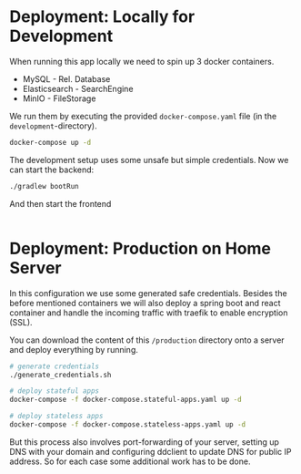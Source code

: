
# Deployment: Locally for Development

When running this app locally we need to spin up 3 docker 
containers.
 
- MySQL - Rel. Database
- Elasticsearch - SearchEngine
- MinIO - FileStorage

We run them by executing the provided `docker-compose.yaml` file (in the 
`development`-directory).

```bash
docker-compose up -d
```

The development setup uses some unsafe but simple credentials. 
Now we can start the backend:

```bash
./gradlew bootRun
```

And then start the frontend

```bash

```


# Deployment: Production on Home Server

In this configuration we use some generated safe credentials.
Besides the before mentioned containers we will also
deploy a spring boot and react container and handle the 
incoming traffic with traefik to enable encryption (SSL).

You can download the content of this `/production` directory onto 
a server and deploy everything by running.

```bash
# generate credentials
./generate_credentials.sh

# deploy stateful apps
docker-compose -f docker-compose.stateful-apps.yaml up -d

# deploy stateless apps
docker-compose -f docker-compose.stateless-apps.yaml up -d
```

But this process also involves port-forwarding of your server, setting up DNS
with your domain and configuring ddclient to update DNS for public IP address. 
So for each case some additional work has to be done.
